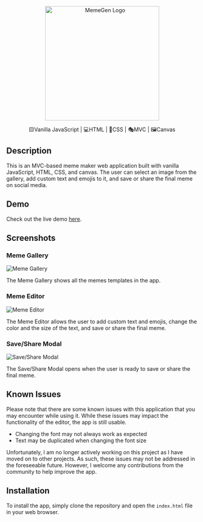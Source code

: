 <p align="center">
  <img src="https://crazydiamond24.github.io/memeGenerator/imgs/LOGO/LOGO-edited.png" alt="MemeGen Logo" style="display: block; margin: 0 auto;" width="300">
</p>
<div align="center">
  <tr>
    <td>
      🟨Vanilla JavaScript | 💻HTML | 🎨CSS | 🎭MVC | 🖼️Canvas 
    </td>
  </tr>
</div>


## Description

This is an MVC-based meme maker web application built with vanilla JavaScript, HTML, CSS, and canvas. The user can select an image from the gallery, add custom text and emojis to it, and save or share the final meme on social media.

## Demo

Check out the live demo [here](https://crazydiamond24.github.io/memeGenerator/).


## Screenshots

### Meme Gallery
![Meme Gallery](https://i.postimg.cc/pLSYbDTJ/2023-05-08-7.png)

The Meme Gallery shows all the memes templates in the app.

### Meme Editor
![Meme Editor](https://i.postimg.cc/Kc5PvXjz/2023-05-08-8.png)

The Meme Editor allows the user to add custom text and emojis, change the color and the size of the text, and save or share the final meme.

### Save/Share Modal
![Save/Share Modal](https://i.postimg.cc/8P2P2cGr/2023-05-08-9.png)

The Save/Share Modal opens when the user is ready to save or share the final meme.

## Known Issues

Please note that there are some known issues with this application that you may encounter while using it. While these issues may impact the functionality of the editor, the app is still usable.

- Changing the font may not always work as expected
- Text may be duplicated when changing the font size

Unfortunately, I am no longer actively working on this project as I have moved on to other projects. As such, these issues may not be addressed in the foreseeable future. However, I welcome any contributions from the community to help improve the app.


## Installation

To install the app, simply clone the repository and open the `index.html` file in your web browser.

